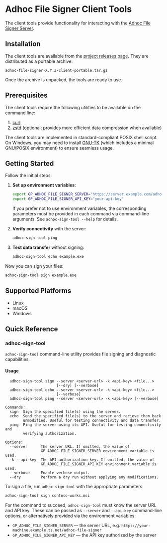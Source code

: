 # Adhoc File Signer Client Tools

The client tools provide functionality for interacting with the
[Adhoc File Signer Server](https://github.com/gapotchenko/adhoc-file-signer/tree/main/source/server).

## Installation

The client tools are available from the
[project releases page](https://github.com/gapotchenko/adhoc-file-signer/releases).
They are distributed as a portable archive:

```
adhoc-file-signer-X.Y.Z-client-portable.tar.gz
```

Once the archive is unpacked, the tools are ready to use.

## Prerequisites

The client tools require the following utilities to be available on the command
line:

1. [curl](https://curl.se/)
2. [zstd](https://github.com/facebook/zstd) (optional; provides more efficient
   data compression when available)

The client tools are implemented in standard-compliant POSIX shell script. On
Windows, you may need to install [GNU-TK](https://github.com/gapotchenko/gnu-tk)
(which includes a minimal GNU/POSIX environment) to ensure seamless usage.

## Getting Started

Follow the initial steps:

1. **Set up environment variables**:

   ```sh
   export GP_ADHOC_FILE_SIGNER_SERVER="https://server.example.com/adhoc-file-signer"
   export GP_ADHOC_FILE_SIGNER_API_KEY="your-api-key"
   ```

   If you prefer not to use environment variables, the corresponding parameters
   must be provided in each command via command-line arguments. See
   `adhoc-sign-tool --help` for details.

2. **Verify connectivity** with the server:

   ```sh
   adhoc-sign-tool ping
   ```

3. **Test data transfer** without signing:

   ```sh
   adhoc-sign-tool echo example.exe
   ```

Now you can sign your files:

```sh
adhoc-sign-tool sign example.exe
```

## Supported Platforms

- Linux
- macOS
- Windows

## Quick Reference

### adhoc-sign-tool

`adhoc-sign-tool` command-line utility provides file signing and diagnostic
capabilities.

#### Usage

```
  adhoc-sign-tool sign --server <server-url> -k <api-key> <file...>
                       [--dry] [--verbose]
  adhoc-sign-tool echo --server <server-url> -k <api-key> <file...>
                       [--verbose]
  adhoc-sign-tool ping --server <server-url> -k <api-key> [--verbose]

Commands:
  sign  Sign the specified file(s) using the server.
  echo  Send the specified file(s) to the server and recieve them back
        unmodified. Useful for testing connectivity and data transfer.
  ping  Ping the server using its API. Useful for testing connectivity and
        verifying authorization.

Options:
  --server      The server URL. If omitted, the value of
                GP_ADHOC_FILE_SIGNER_SERVER environment variable is used.
  -k --api-key  The API authorization key. If omitted, the value of
                GP_ADHOC_FILE_SIGNER_API_KEY environment variable is used.
  --verbose     Enable verbose output.
  --dry         Perform a dry run without applying any modifications.
```

To sign a file, run `adhoc-sign-tool` with the appropriate parameters:

```sh
adhoc-sign-tool sign contoso-works.msi
```

For the command to succeed, `adhoc-sign-tool` must know the server URL and API
key. These can be passed as `--server` and `--api-key` command-line options, or
alternatively provided via the environment variables:

- `GP_ADHOC_FILE_SIGNER_SERVER` — the server URL, e.g.
  `https://your-machine.example.ts.net/adhoc-file-signer`
- `GP_ADHOC_FILE_SIGNER_API_KEY` — the API key authorized by the server
